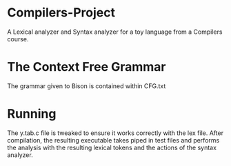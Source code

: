 # Compilers-Project
A Lexical analyzer and Syntax analyzer for a toy language from a Compilers course.

# The Context Free Grammar
The grammar given to Bison is contained within CFG.txt

# Running
The y.tab.c file is tweaked to ensure it works correctly with the lex file.
After compilation, the resulting executable takes piped in test files and performs 
the analysis with the resulting lexical tokens and the actions of the syntax analyzer.
